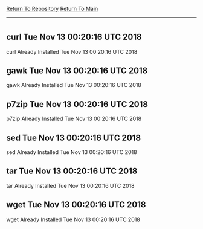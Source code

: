 [Return To Repository](https://github.com/deathbybandaid/piholeparser/)
[Return To Main](https://github.com/deathbybandaid/piholeparser/blob/master/RecentRunLogs/Mainlog.md)
____________________________________
# 
## curl Tue Nov 13 00:20:16 UTC 2018
curl Already Installed Tue Nov 13 00:20:16 UTC 2018
## gawk Tue Nov 13 00:20:16 UTC 2018
gawk Already Installed Tue Nov 13 00:20:16 UTC 2018
## p7zip Tue Nov 13 00:20:16 UTC 2018
p7zip Already Installed Tue Nov 13 00:20:16 UTC 2018
## sed Tue Nov 13 00:20:16 UTC 2018
sed Already Installed Tue Nov 13 00:20:16 UTC 2018
## tar Tue Nov 13 00:20:16 UTC 2018
tar Already Installed Tue Nov 13 00:20:16 UTC 2018
## wget Tue Nov 13 00:20:16 UTC 2018
wget Already Installed Tue Nov 13 00:20:16 UTC 2018
